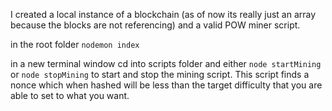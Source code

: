 I created a local instance of a blockchain (as of now its really just an array because the blocks are not referencing) and a valid POW miner script. 

in the root folder `nodemon index`

in a new terminal window cd into scripts folder and either `node startMining` or `node stopMining` to start and stop the mining script. This script finds a nonce which when hashed will be less than the target difficulty that you are able to set to what you want. 